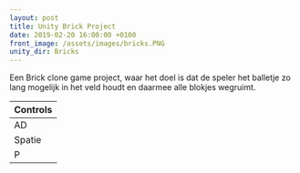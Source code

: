 ```yaml
---
layout: post
title: Unity Brick Project
date: 2019-02-20 16:00:00 +0100
front_image: /assets/images/bricks.PNG
unity_dir: Bricks
---
```


Een Brick clone game project, waar het doel is dat de speler het balletje zo lang mogelijk in het veld houdt en daarmee alle blokjes wegruimt.

| Controls |
|:------|
| AD | Beweegt de peddel horizontaal|
| Spatie | Lancheert het balletje |
| P | Pauseert het spel |
